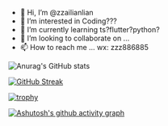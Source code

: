- 👋 Hi, I’m @zzailianlian
- 👀 I’m interested in Coding???
- 🌱 I’m currently learning ts?flutter?python?
- 💞️ I’m looking to collaborate on ...
- 📫 How to reach me ...
wx: zzz886885

![Anurag's GitHub stats](https://github-readme-stats.vercel.app/api?username=zzailianlian&show_icons=true&theme=onedark)

[![GitHub Streak](https://github-readme-streak-stats.herokuapp.com/?user=zzailianlian)](https://git.io/streak-stats)

[![trophy](https://github-profile-trophy.vercel.app/?username=zzailianlian&theme=onedark)](https://github.com/ryo-ma/github-profile-trophy)

[![Ashutosh's github activity graph](https://activity-graph.herokuapp.com/graph?username=zzailianlian&theme=react-dark)](https://github.com/ashutosh00710/github-readme-activity-graph)

<!---
zzailianlian/zzailianlian is a ✨ special ✨ repository because its `README.md` (this file) appears on your GitHub profile.
You can click the Preview link to take a look at your changes.
--->
